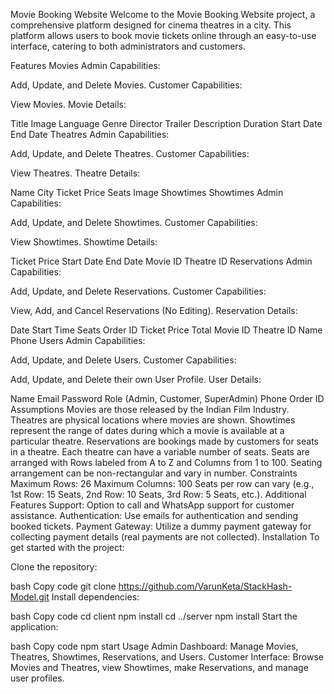 Movie Booking Website
Welcome to the Movie Booking Website project, a comprehensive platform designed for cinema theatres in a city. This platform allows users to book movie tickets online through an easy-to-use interface, catering to both administrators and customers.

Features
Movies
Admin Capabilities:

Add, Update, and Delete Movies.
Customer Capabilities:

View Movies.
Movie Details:

Title
Image
Language
Genre
Director
Trailer
Description
Duration
Start Date
End Date
Theatres
Admin Capabilities:

Add, Update, and Delete Theatres.
Customer Capabilities:

View Theatres.
Theatre Details:

Name
City
Ticket Price
Seats
Image
Showtimes
Showtimes
Admin Capabilities:

Add, Update, and Delete Showtimes.
Customer Capabilities:

View Showtimes.
Showtime Details:

Ticket Price
Start Date
End Date
Movie ID
Theatre ID
Reservations
Admin Capabilities:

Add, Update, and Delete Reservations.
Customer Capabilities:

View, Add, and Cancel Reservations (No Editing).
Reservation Details:

Date
Start Time
Seats
Order ID
Ticket Price
Total
Movie ID
Theatre ID
Name
Phone
Users
Admin Capabilities:

Add, Update, and Delete Users.
Customer Capabilities:

Add, Update, and Delete their own User Profile.
User Details:

Name
Email
Password
Role (Admin, Customer, SuperAdmin)
Phone
Order ID
Assumptions
Movies are those released by the Indian Film Industry.
Theatres are physical locations where movies are shown.
Showtimes represent the range of dates during which a movie is available at a particular theatre.
Reservations are bookings made by customers for seats in a theatre.
Each theatre can have a variable number of seats.
Seats are arranged with Rows labeled from A to Z and Columns from 1 to 100.
Seating arrangement can be non-rectangular and vary in number.
Constraints
Maximum Rows: 26
Maximum Columns: 100
Seats per row can vary (e.g., 1st Row: 15 Seats, 2nd Row: 10 Seats, 3rd Row: 5 Seats, etc.).
Additional Features
Support: Option to call and WhatsApp support for customer assistance.
Authentication: Use emails for authentication and sending booked tickets.
Payment Gateway: Utilize a dummy payment gateway for collecting payment details (real payments are not collected).
Installation
To get started with the project:

Clone the repository:

bash
Copy code
git clone https://github.com/VarunKeta/StackHash-Model.git
Install dependencies:

bash
Copy code
cd client
npm install
cd ../server
npm install
Start the application:

bash
Copy code
npm start
Usage
Admin Dashboard: Manage Movies, Theatres, Showtimes, Reservations, and Users.
Customer Interface: Browse Movies and Theatres, view Showtimes, make Reservations, and manage user profiles.
